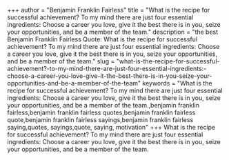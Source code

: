 +++
author = "Benjamin Franklin Fairless"
title = "What is the recipe for successful achievement? To my mind there are just four essential ingredients: Choose a career you love, give it the best there is in you, seize your opportunities, and be a member of the team."
description = "the best Benjamin Franklin Fairless Quote: What is the recipe for successful achievement? To my mind there are just four essential ingredients: Choose a career you love, give it the best there is in you, seize your opportunities, and be a member of the team."
slug = "what-is-the-recipe-for-successful-achievement?-to-my-mind-there-are-just-four-essential-ingredients:-choose-a-career-you-love-give-it-the-best-there-is-in-you-seize-your-opportunities-and-be-a-member-of-the-team"
keywords = "What is the recipe for successful achievement? To my mind there are just four essential ingredients: Choose a career you love, give it the best there is in you, seize your opportunities, and be a member of the team.,benjamin franklin fairless,benjamin franklin fairless quotes,benjamin franklin fairless quote,benjamin franklin fairless sayings,benjamin franklin fairless saying,quotes, sayings,quote, saying, motivation"
+++
What is the recipe for successful achievement? To my mind there are just four essential ingredients: Choose a career you love, give it the best there is in you, seize your opportunities, and be a member of the team.
